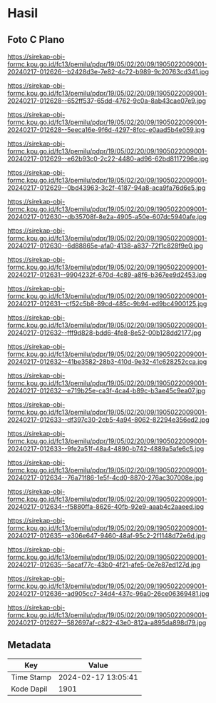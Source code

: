 # Hasil

## Foto C Plano

https://sirekap-obj-formc.kpu.go.id/fc13/pemilu/pdpr/19/05/02/20/09/1905022009001-20240217-012626--b2428d3e-7e82-4c72-b989-9c20763cd341.jpg

https://sirekap-obj-formc.kpu.go.id/fc13/pemilu/pdpr/19/05/02/20/09/1905022009001-20240217-012628--652ff537-65dd-4762-9c0a-8ab43cae07e9.jpg

https://sirekap-obj-formc.kpu.go.id/fc13/pemilu/pdpr/19/05/02/20/09/1905022009001-20240217-012628--5eeca16e-9f6d-4297-8fcc-e0aad5b4e059.jpg

https://sirekap-obj-formc.kpu.go.id/fc13/pemilu/pdpr/19/05/02/20/09/1905022009001-20240217-012629--e62b93c0-2c22-4480-ad96-62bd8117296e.jpg

https://sirekap-obj-formc.kpu.go.id/fc13/pemilu/pdpr/19/05/02/20/09/1905022009001-20240217-012629--0bd43963-3c2f-4187-94a8-aca9fa76d6e5.jpg

https://sirekap-obj-formc.kpu.go.id/fc13/pemilu/pdpr/19/05/02/20/09/1905022009001-20240217-012630--db35708f-8e2a-4905-a50e-607dc5940afe.jpg

https://sirekap-obj-formc.kpu.go.id/fc13/pemilu/pdpr/19/05/02/20/09/1905022009001-20240217-012630--6d88865e-afa0-4138-a837-72f1c828f9e0.jpg

https://sirekap-obj-formc.kpu.go.id/fc13/pemilu/pdpr/19/05/02/20/09/1905022009001-20240217-012631--9904232f-670d-4c89-a8f6-b367ee9d2453.jpg

https://sirekap-obj-formc.kpu.go.id/fc13/pemilu/pdpr/19/05/02/20/09/1905022009001-20240217-012631--cf52c5b8-89cd-485c-9b94-ed9bc4900125.jpg

https://sirekap-obj-formc.kpu.go.id/fc13/pemilu/pdpr/19/05/02/20/09/1905022009001-20240217-012632--fff9d828-bdd6-4fe8-8e52-00b128dd2177.jpg

https://sirekap-obj-formc.kpu.go.id/fc13/pemilu/pdpr/19/05/02/20/09/1905022009001-20240217-012632--41be3582-28b3-410d-9e32-41c628252cca.jpg

https://sirekap-obj-formc.kpu.go.id/fc13/pemilu/pdpr/19/05/02/20/09/1905022009001-20240217-012632--e719b25e-ca3f-4ca4-b89c-b3ae45c9ea07.jpg

https://sirekap-obj-formc.kpu.go.id/fc13/pemilu/pdpr/19/05/02/20/09/1905022009001-20240217-012633--df397c30-2cb5-4a94-8062-82294e356ed2.jpg

https://sirekap-obj-formc.kpu.go.id/fc13/pemilu/pdpr/19/05/02/20/09/1905022009001-20240217-012633--9fe2a51f-48a4-4890-b742-4889a5afe6c5.jpg

https://sirekap-obj-formc.kpu.go.id/fc13/pemilu/pdpr/19/05/02/20/09/1905022009001-20240217-012634--76a71f86-1e5f-4cd0-8870-276ac307008e.jpg

https://sirekap-obj-formc.kpu.go.id/fc13/pemilu/pdpr/19/05/02/20/09/1905022009001-20240217-012634--f5880ffa-8626-40fb-92e9-aaab4c2aaeed.jpg

https://sirekap-obj-formc.kpu.go.id/fc13/pemilu/pdpr/19/05/02/20/09/1905022009001-20240217-012635--e306e647-9460-48af-95c2-2f1148d72e6d.jpg

https://sirekap-obj-formc.kpu.go.id/fc13/pemilu/pdpr/19/05/02/20/09/1905022009001-20240217-012635--5acaf77c-43b0-4f21-afe5-0e7e87ed127d.jpg

https://sirekap-obj-formc.kpu.go.id/fc13/pemilu/pdpr/19/05/02/20/09/1905022009001-20240217-012636--ad905cc7-34d4-437c-96a0-26ce06369481.jpg

https://sirekap-obj-formc.kpu.go.id/fc13/pemilu/pdpr/19/05/02/20/09/1905022009001-20240217-012627--582697af-c822-43e0-812a-a895da898d79.jpg


## Metadata

| Key        | Value               |
| ---------- | ------------------- |
| Time Stamp | 2024-02-17 13:05:41 |
| Kode Dapil | 1901                |



